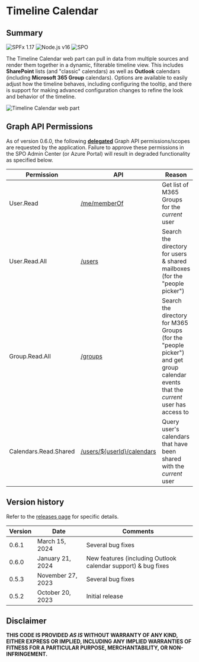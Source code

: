 # Timeline Calendar

## Summary

![SPFx 1.17](https://img.shields.io/badge/SPFx-1.17.2-green.svg)
![Node.js v16](https://img.shields.io/badge/Node.js-v16-green.svg)
![SPO](https://img.shields.io/badge/SharePoint%20Online-Compatible-green.svg)

The Timeline Calendar web part can pull in data from multiple sources and render them together in a dynamic, filterable timeline view. This includes **SharePoint** lists (and "classic" calendars) as well as **Outlook** calendars (including **Microsoft 365 Group** calendars). Options are available to easily adjust how the timeline behaves, including configuring the tooltip, and there is support for making advanced configuration changes to refine the look and behavior of the timeline.

![Timeline Calendar web part](https://github.com/spsprinkles/timeline-calendar/assets/8918397/27d7632c-170e-443e-8b69-7d16fa6c3184)

## Graph API Permissions

As of version 0.6.0, the following [**delegated**](https://learn.microsoft.com/en-us/graph/permissions-overview#delegated-permissions) Graph API permissions/scopes are requested by the application. Failure to approve these permissions in the SPO Admin Center (or Azure Portal) will result in degraded functionality as specified below.

| Permission | API             | Reason        |
| ---------- | --------------- | ------------- |
| User.Read  | [/me/memberOf](https://learn.microsoft.com/en-us/graph/api/user-list-memberof) | Get list of M365 Groups for the _current_ user |
| User.Read.All | [/users](https://learn.microsoft.com/en-us/graph/api/user-list) | Search the directory for users & shared mailboxes (for the "people picker") |
| Group.Read.All | [/groups](https://learn.microsoft.com/en-us/graph/api/group-list) | Search the directory for M365 Groups (for the "people picker") and get group calendar events that the _current_ user has access to |
| Calendars.Read.Shared | [/users/${userId}/calendars](https://learn.microsoft.com/en-us/graph/api/user-list-calendars) | Query user's calendars that have been shared with the _current_ user |

## Version history

Refer to the [releases page](https://github.com/spsprinkles/timeline-calendar/releases) for specific details.

| Version | Date              | Comments        |
| ------- | ----------------- | --------------- |
| 0.6.1   | March 15, 2024    | Several bug fixes |
| 0.6.0   | January 21, 2024  | New features (including Outlook calendar support) & bug fixes |
| 0.5.3   | November 27, 2023 | Several bug fixes |
| 0.5.2   | October 20, 2023  | Initial release |

## Disclaimer

**THIS CODE IS PROVIDED _AS IS_ WITHOUT WARRANTY OF ANY KIND, EITHER EXPRESS OR IMPLIED, INCLUDING ANY IMPLIED WARRANTIES OF FITNESS FOR A PARTICULAR PURPOSE, MERCHANTABILITY, OR NON-INFRINGEMENT.**
